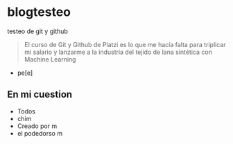 # blogtesteo
testeo de git y github
>El curso de Git y Github de Platzi es lo que me hacía falta para triplicar mi salario y lanzarme a la industria del tejido de lana sintética con Machine Learning

- pe[e]

## En mi cuestion
* Todos
* chim
* Creado por m
* el podedorso m